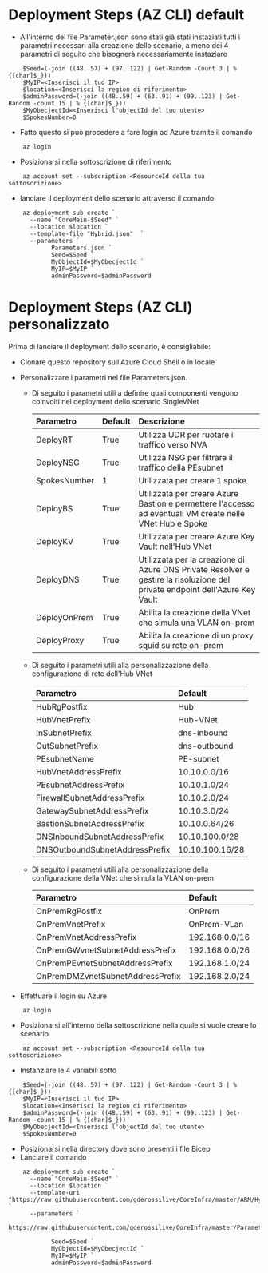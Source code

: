 # Deployment Steps (AZ CLI) default

- All'interno del file Parameter.json sono stati già stati instaziati tutti i parametri necessari alla creazione dello scenario, a meno dei 4 parametri di seguito che bisognerà necessariamente instaziare

```azcli
    $Seed=(-join ((48..57) + (97..122) | Get-Random -Count 3 | % {[char]$_}))
    $MyIP=<Inserisci il tuo IP>
    $location=<Inserisci la region di riferimento>
    $adminPassword=(-join ((48..59) + (63..91) + (99..123) | Get-Random -count 15 | % {[char]$_})) 
    $MyObecjectId=<Inserisci l'objectId del tuo utente> 
    $SpokesNumber=0
```

- Fatto questo si può procedere a fare login ad Azure tramite il comando

```azcli
    az login
```

- Posizionarsi nella sottoscrizione di riferimento

```azcli
    az account set --subscription <ResourceId della tua sottoscrizione>
```

- lanciare il deployment dello scenario attraverso il comando

```azcli
    az deployment sub create `
      --name "CoreMain-$Seed" `
      --location $location `
      --template-file "Hybrid.json"  `
      --parameters `
            Parameters.json `
            Seed=$Seed `
            MyObjectId=$MyObecjectId `
            MyIP=$MyIP `
            adminPassword=$adminPassword
```

# Deployment Steps (AZ CLI) personalizzato

Prima di lanciare il deployment dello scenario, è consigliabile:

- Clonare questo repository sull'Azure Cloud Shell o in locale
- Personalizzare i parametri nel file Parameters.json.
  - Di seguito i parametri utili a definire quali componenti vengono coinvolti nel deployment dello scenario SingleVNet

    | Parametro | Default | Descrizione |
    |:--------- |:------- |:----------- |
    | DeployRT  | True    | Utilizza UDR per ruotare il traffico verso NVA |
    | DeployNSG | True | Utilizza NSG per filtrare il traffico della PEsubnet |
    | SpokesNumber | 1 | Utilizzata per creare 1 spoke |
    | DeployBS | True | Utilizzata per creare Azure Bastion e permettere l'accesso ad eventuali VM create nelle VNet Hub e Spoke |
    | DeployKV | True | Utilizzata per creare Azure Key Vault nell'Hub VNet |
    | DeployDNS | True | Utilizzata per la creazione di Azure DNS Private Resolver e gestire la risoluzione del private endpoint dell'Azure Key Vault |
    | DeployOnPrem | True | Abilita la creazione della VNet che simula una VLAN on-prem |
    | DeployProxy | True | Abilita la creazione di un proxy squid su rete on-prem |

  - Di seguito i parametri utili alla personalizzazione della configurazione di rete dell'Hub VNet 

    | Parametro | Default |
    |:--------- |:------- |
    | HubRgPostfix | Hub |
    | HubVnetPrefix | Hub-VNet |
    | InSubnetPrefix | dns-inbound |
    | OutSubnetPrefix | dns-outbound |
    | PEsubnetName | PE-subnet |
    | HubVnetAddressPrefix  | 10.10.0.0/16 |
    | PEsubnetAddressPrefix  | 10.10.1.0/24 |
    | FirewallSubnetAddressPrefix  | 10.10.2.0/24 |
    | GatewaySubnetAddressPrefix  | 10.10.3.0/24 |
    | BastionSubnetAddressPrefix  | 10.10.0.64/26 |
    | DNSInboundSubnetAddressPrefix  | 10.10.100.0/28 |
    | DNSOutboundSubnetAddressPrefix  | 10.10.100.16/28 |

  - Di seguito i parametri utili alla personalizzazione della configurazione della VNet che simula la VLAN on-prem 

    | Parametro | Default |
    |:--------- |:------- |
    | OnPremRgPostfix | OnPrem |
    | OnPremVnetPrefix | OnPrem-VLan |
    | OnPremVnetAddressPrefix  | 192.168.0.0/16 |
    | OnPremGWvnetSubnetAddressPrefix  | 192.168.0.0/26 |
    | OnPremPEvnetSubnetAddressPrefix  | 192.168.1.0/24 |
    | OnPremDMZvnetSubnetAddressPrefix  | 192.168.2.0/24 |

- Effettuare il login su Azure

```azcli
    az login
```

- Posizionarsi all'interno della sottoscrizione nella quale si vuole creare lo scenario

```azcli
    az account set --subscription <ResourceId della tua sottoscrizione>
```

- Instanziare le 4 variabili sotto

```azcli
    $Seed=(-join ((48..57) + (97..122) | Get-Random -Count 3 | % {[char]$_}))
    $MyIP=<Inserisci il tuo IP>
    $location=<Inserisci la region di riferimento>
    $adminPassword=(-join ((48..59) + (63..91) + (99..123) | Get-Random -count 15 | % {[char]$_})) 
    $MyObecjectId=<Inserisci l'objectId del tuo utente> 
    $SpokesNumber=0
```

- Posizionarsi nella directory dove sono presenti i file Bicep
- Lanciare il comando

```azcli
    az deployment sub create `
      --name "CoreMain-$Seed" `
      --location $location `
      --template-uri "https://raw.githubusercontent.com/gderossilive/CoreInfra/master/ARM/Hybrid.json"  `
      --parameters `
            https://raw.githubusercontent.com/gderossilive/CoreInfra/master/Parameters.json `
            Seed=$Seed `
            MyObjectId=$MyObecjectId `
            MyIP=$MyIP `
            adminPassword=$adminPassword
```
